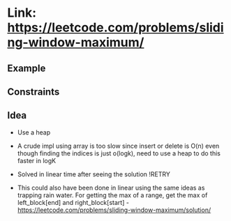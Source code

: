 # Link: https://leetcode.com/problems/sliding-window-maximum/

## Example

## Constraints

## Idea

- Use a heap

- A crude impl using array is too slow since insert or delete is O(n) even though finding the indices is just o(logk), need to use a heap to do this faster in logK
- Solved in linear time after seeing the solution !RETRY
- This could also have been done in linear using the same ideas as trapping rain water. For getting the max of a range, get the max of left_block[end] and right_block[start] - https://leetcode.com/problems/sliding-window-maximum/solution/
